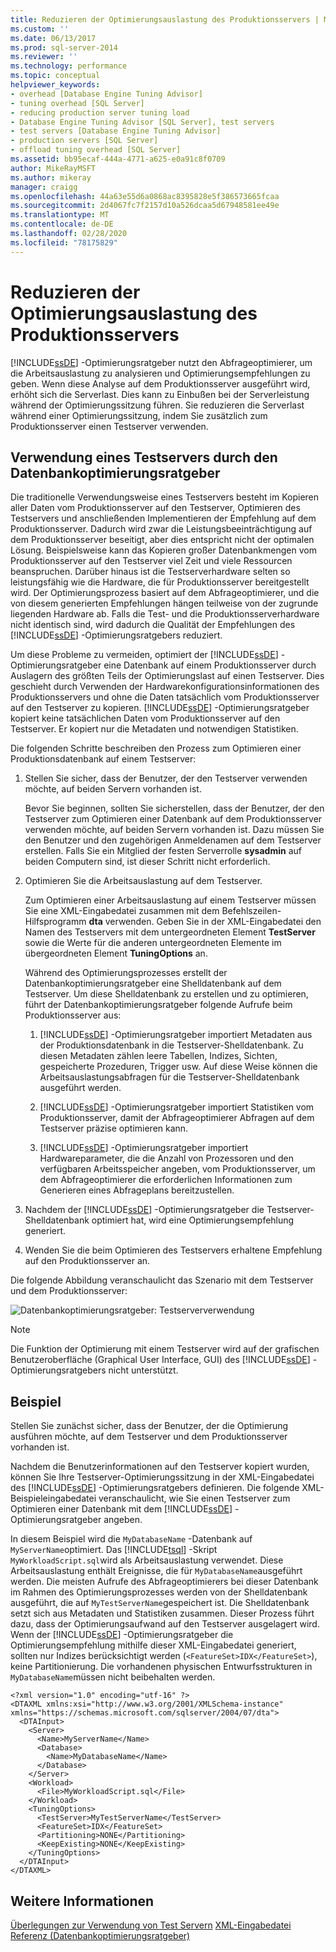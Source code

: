 ```yaml
---
title: Reduzieren der Optimierungsauslastung des Produktionsservers | Microsoft-Dokumentation
ms.custom: ''
ms.date: 06/13/2017
ms.prod: sql-server-2014
ms.reviewer: ''
ms.technology: performance
ms.topic: conceptual
helpviewer_keywords:
- overhead [Database Engine Tuning Advisor]
- tuning overhead [SQL Server]
- reducing production server tuning load
- Database Engine Tuning Advisor [SQL Server], test servers
- test servers [Database Engine Tuning Advisor]
- production servers [SQL Server]
- offload tuning overhead [SQL Server]
ms.assetid: bb95ecaf-444a-4771-a625-e0a91c8f0709
author: MikeRayMSFT
ms.author: mikeray
manager: craigg
ms.openlocfilehash: 44a63e55d6a0868ac8395828e5f386573665fcaa
ms.sourcegitcommit: 2d4067fc7f2157d10a526dcaa5d67948581ee49e
ms.translationtype: MT
ms.contentlocale: de-DE
ms.lasthandoff: 02/28/2020
ms.locfileid: "78175829"
---
```

# <a name="reduce-the-production-server-tuning-load"></a>Reduzieren der Optimierungsauslastung des Produktionsservers
  [!INCLUDE[ssDE](../../../includes/ssde-md.md)] -Optimierungsratgeber nutzt den Abfrageoptimierer, um die Arbeitsauslastung zu analysieren und Optimierungsempfehlungen zu geben. Wenn diese Analyse auf dem Produktionsserver ausgeführt wird, erhöht sich die Serverlast. Dies kann zu Einbußen bei der Serverleistung während der Optimierungssitzung führen. Sie reduzieren die Serverlast während einer Optimierungssitzung, indem Sie zusätzlich zum Produktionsserver einen Testserver verwenden.

## <a name="how-database-engine-tuning-advisor-uses-a-test-server"></a>Verwendung eines Testservers durch den Datenbankoptimierungsratgeber
 Die traditionelle Verwendungsweise eines Testservers besteht im Kopieren aller Daten vom Produktionsserver auf den Testserver, Optimieren des Testservers und anschließenden Implementieren der Empfehlung auf dem Produktionsserver. Dadurch wird zwar die Leistungsbeeinträchtigung auf dem Produktionsserver beseitigt, aber dies entspricht nicht der optimalen Lösung. Beispielsweise kann das Kopieren großer Datenbankmengen vom Produktionsserver auf den Testserver viel Zeit und viele Ressourcen beanspruchen. Darüber hinaus ist die Testserverhardware selten so leistungsfähig wie die Hardware, die für Produktionsserver bereitgestellt wird. Der Optimierungsprozess basiert auf dem Abfrageoptimierer, und die von diesem generierten Empfehlungen hängen teilweise von der zugrunde liegenden Hardware ab. Falls die Test- und die Produktionsserverhardware nicht identisch sind, wird dadurch die Qualität der Empfehlungen des [!INCLUDE[ssDE](../../../includes/ssde-md.md)] -Optimierungsratgebers reduziert.

 Um diese Probleme zu vermeiden, optimiert der [!INCLUDE[ssDE](../../../includes/ssde-md.md)] -Optimierungsratgeber eine Datenbank auf einem Produktionsserver durch Auslagern des größten Teils der Optimierungslast auf einen Testserver. Dies geschieht durch Verwenden der Hardwarekonfigurationsinformationen des Produktionsservers und ohne die Daten tatsächlich vom Produktionsserver auf den Testserver zu kopieren. [!INCLUDE[ssDE](../../../includes/ssde-md.md)] -Optimierungsratgeber kopiert keine tatsächlichen Daten vom Produktionsserver auf den Testserver. Er kopiert nur die Metadaten und notwendigen Statistiken.

 Die folgenden Schritte beschreiben den Prozess zum Optimieren einer Produktionsdatenbank auf einem Testserver:

1.  Stellen Sie sicher, dass der Benutzer, der den Testserver verwenden möchte, auf beiden Servern vorhanden ist.

     Bevor Sie beginnen, sollten Sie sicherstellen, dass der Benutzer, der den Testserver zum Optimieren einer Datenbank auf dem Produktionsserver verwenden möchte, auf beiden Servern vorhanden ist. Dazu müssen Sie den Benutzer und den zugehörigen Anmeldenamen auf dem Testserver erstellen. Falls Sie ein Mitglied der festen Serverrolle **sysadmin** auf beiden Computern sind, ist dieser Schritt nicht erforderlich.

2.  Optimieren Sie die Arbeitsauslastung auf dem Testserver.

     Zum Optimieren einer Arbeitsauslastung auf einem Testserver müssen Sie eine XML-Eingabedatei zusammen mit dem Befehlszeilen-Hilfsprogramm **dta** verwenden. Geben Sie in der XML-Eingabedatei den Namen des Testservers mit dem untergeordneten Element **TestServer** sowie die Werte für die anderen untergeordneten Elemente im übergeordneten Element **TuningOptions** an.

     Während des Optimierungsprozesses erstellt der Datenbankoptimierungsratgeber eine Shelldatenbank auf dem Testserver. Um diese Shelldatenbank zu erstellen und zu optimieren, führt der Datenbankoptimierungsratgeber folgende Aufrufe beim Produktionsserver aus:

    1.  [!INCLUDE[ssDE](../../../includes/ssde-md.md)] -Optimierungsratgeber importiert Metadaten aus der Produktionsdatenbank in die Testserver-Shelldatenbank. Zu diesen Metadaten zählen leere Tabellen, Indizes, Sichten, gespeicherte Prozeduren, Trigger usw. Auf diese Weise können die Arbeitsauslastungsabfragen für die Testserver-Shelldatenbank ausgeführt werden.

    2.  [!INCLUDE[ssDE](../../../includes/ssde-md.md)] -Optimierungsratgeber importiert Statistiken vom Produktionsserver, damit der Abfrageoptimierer Abfragen auf dem Testserver präzise optimieren kann.

    3.  [!INCLUDE[ssDE](../../../includes/ssde-md.md)] -Optimierungsratgeber importiert Hardwareparameter, die die Anzahl von Prozessoren und den verfügbaren Arbeitsspeicher angeben, vom Produktionsserver, um dem Abfrageoptimierer die erforderlichen Informationen zum Generieren eines Abfrageplans bereitzustellen.

3.  Nachdem der [!INCLUDE[ssDE](../../../includes/ssde-md.md)] -Optimierungsratgeber die Testserver-Shelldatenbank optimiert hat, wird eine Optimierungsempfehlung generiert.

4.  Wenden Sie die beim Optimieren des Testservers erhaltene Empfehlung auf den Produktionsserver an.

 Die folgende Abbildung veranschaulicht das Szenario mit dem Testserver und dem Produktionsserver:

 ![Datenbankoptimierungsratgeber: Testserververwendung](../../database-engine/media/testsvr.gif "Datenbankoptimierungsratgeber: Testserververwendung")

> [!NOTE]
>  Die Funktion der Optimierung mit einem Testserver wird auf der grafischen Benutzeroberfläche (Graphical User Interface, GUI) des [!INCLUDE[ssDE](../../../includes/ssde-md.md)] -Optimierungsratgebers nicht unterstützt.

## <a name="example"></a>Beispiel
 Stellen Sie zunächst sicher, dass der Benutzer, der die Optimierung ausführen möchte, auf dem Testserver und dem Produktionsserver vorhanden ist.

 Nachdem die Benutzerinformationen auf den Testserver kopiert wurden, können Sie Ihre Testserver-Optimierungssitzung in der XML-Eingabedatei des [!INCLUDE[ssDE](../../../includes/ssde-md.md)] -Optimierungsratgebers definieren. Die folgende XML-Beispieleingabedatei veranschaulicht, wie Sie einen Testserver zum Optimieren einer Datenbank mit dem [!INCLUDE[ssDE](../../../includes/ssde-md.md)] -Optimierungsratgeber angeben.

 In diesem Beispiel wird die `MyDatabaseName` -Datenbank auf `MyServerName`optimiert. Das [!INCLUDE[tsql](../../includes/tsql-md.md)] -Skript `MyWorkloadScript.sql`wird als Arbeitsauslastung verwendet. Diese Arbeitsauslastung enthält Ereignisse, die für `MyDatabaseName`ausgeführt werden. Die meisten Aufrufe des Abfrageoptimierers bei dieser Datenbank im Rahmen des Optimierungsprozesses werden von der Shelldatenbank ausgeführt, die auf `MyTestServerName`gespeichert ist. Die Shelldatenbank setzt sich aus Metadaten und Statistiken zusammen. Dieser Prozess führt dazu, dass der Optimierungsaufwand auf den Testserver ausgelagert wird. Wenn der [!INCLUDE[ssDE](../../../includes/ssde-md.md)] -Optimierungsratgeber die Optimierungsempfehlung mithilfe dieser XML-Eingabedatei generiert, sollten nur Indizes berücksichtigt werden (`<FeatureSet>IDX</FeatureSet>`), keine Partitionierung. Die vorhandenen physischen Entwurfsstrukturen in `MyDatabaseName`müssen nicht beibehalten werden.

```
<?xml version="1.0" encoding="utf-16" ?>
<DTAXML xmlns:xsi="http://www.w3.org/2001/XMLSchema-instance" xmlns="https://schemas.microsoft.com/sqlserver/2004/07/dta">
  <DTAInput>
    <Server>
      <Name>MyServerName</Name>
      <Database>
        <Name>MyDatabaseName</Name>
      </Database>
    </Server>
    <Workload>
      <File>MyWorkloadScript.sql</File>
    </Workload>
    <TuningOptions>
      <TestServer>MyTestServerName</TestServer>
      <FeatureSet>IDX</FeatureSet>
      <Partitioning>NONE</Partitioning>
      <KeepExisting>NONE</KeepExisting>
    </TuningOptions>
  </DTAInput>
</DTAXML>
```

## <a name="see-also"></a>Weitere Informationen
 [Überlegungen zur Verwendung von Test Servern](considerations-for-using-test-servers.md) [XML-Eingabedatei Referenz &#40;Datenbankoptimierungsratgeber&#41;](database-engine-tuning-advisor.md)


